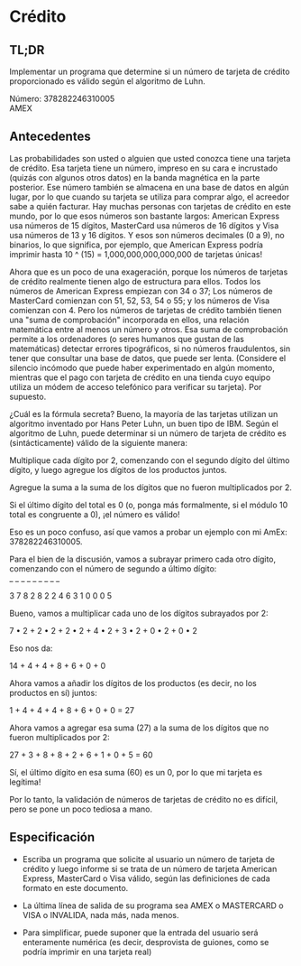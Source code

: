 # Crédito
## TL;DR
Implementar un programa que determine si un número de tarjeta de crédito proporcionado es válido según el algoritmo de Luhn.

Número: 378282246310005<br>
AMEX

## Antecedentes

Las probabilidades son usted o alguien que usted conozca tiene una tarjeta de crédito. Esa tarjeta tiene un número, impreso en su cara e incrustado (quizás con algunos otros datos) en la banda magnética en la parte posterior. Ese número también se almacena en una base de datos en algún lugar, por lo que cuando su tarjeta se utiliza para comprar algo, el acreedor sabe a quién facturar. Hay muchas personas con tarjetas de crédito en este mundo, por lo que esos números son bastante largos: American Express usa números de 15 dígitos, MasterCard usa números de 16 dígitos y Visa usa números de 13 y 16 dígitos. Y esos son números decimales (0 a 9), no binarios, lo que significa, por ejemplo, que American Express podría imprimir hasta 10 ^ (15) = 1,000,000,000,000,000 de tarjetas únicas! <br>

Ahora que es un poco de una exageración, porque los números de tarjetas de crédito realmente tienen algo de estructura para ellos. Todos los números de American Express empiezan con 34 o 37; Los números de MasterCard comienzan con 51, 52, 53, 54 o 55; y los números de Visa comienzan con 4. Pero los números de tarjetas de crédito también tienen una "suma de comprobación" incorporada en ellos, una relación matemática entre al menos un número y otros. Esa suma de comprobación permite a los ordenadores (o seres humanos que gustan de las matemáticas) detectar errores tipográficos, si no números fraudulentos, sin tener que consultar una base de datos, que puede ser lenta. (Considere el silencio incómodo que puede haber experimentado en algún momento, mientras que el pago con tarjeta de crédito en una tienda cuyo equipo utiliza un módem de acceso telefónico para verificar su tarjeta). Por supuesto. <br>

¿Cuál es la fórmula secreta? Bueno, la mayoría de las tarjetas utilizan un algoritmo inventado por Hans Peter Luhn, un buen tipo de IBM. Según el algoritmo de Luhn, puede determinar si un número de tarjeta de crédito es (sintácticamente) válido de la siguiente manera:<br>

Multiplique cada dígito por 2, comenzando con el segundo dígito del último dígito, y luego agregue los dígitos de los productos juntos.<br>

Agregue la suma a la suma de los dígitos que no fueron multiplicados por 2.<br>

Si el último dígito del total es 0 (o, ponga más formalmente, si el módulo 10 total es congruente a 0), ¡el número es válido!<br>

Eso es un poco confuso, así que vamos a probar un ejemplo con mi AmEx: 378282246310005.<br>

Para el bien de la discusión, vamos a subrayar primero cada otro dígito, comenzando con el número de segundo a último dígito:<br>
 _  _  _  _  _  _  _  _  _<br>

3 7 8 2 8 2 2 4 6 3 1 0 0 0 5<br>

Bueno, vamos a multiplicar cada uno de los dígitos subrayados por 2:<br>

7 • 2 + 2 • 2 + 2 • 2 + 4 • 2 + 3 • 2 + 0 • 2 + 0 • 2<br>

Eso nos da:<br>

14 + 4 + 4 + 8 + 6 + 0 + 0<br>

Ahora vamos a añadir los dígitos de los productos (es decir, no los productos en sí) juntos:<br>

1 + 4 + 4 + 4 + 8 + 6 + 0 + 0 = 27<br>

Ahora vamos a agregar esa suma (27) a la suma de los dígitos que no fueron multiplicados por 2:<br>

27 + 3 + 8 + 8 + 2 + 6 + 1 + 0 + 5 = 60<br>

Sí, el último dígito en esa suma (60) es un 0, por lo que mi tarjeta es legítima!<br>

Por lo tanto, la validación de números de tarjetas de crédito no es difícil, pero se pone un poco tediosa a mano.

## Especificación
*  Escriba un programa que solicite al usuario un número de tarjeta de crédito y luego informe si se trata de un número de tarjeta American Express, MasterCard o Visa válido, según las definiciones de cada formato en este documento.

* La última línea de salida de su programa sea AMEX o MASTERCARD o VISA o INVALIDA, nada más, nada menos.

* Para simplificar, puede suponer que la entrada del usuario será enteramente numérica (es decir, desprovista de guiones, como se podría imprimir en una tarjeta real)